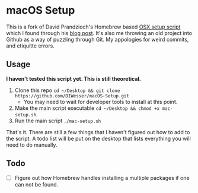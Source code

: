 # macOS Setup

This is a fork of David Prandzioch's Homebrew based [OSX setup script](https://gist.github.com/dprandzioch/84f44e3c271d3c4cf3865969c97244a3) which I found through his [blog post](https://www.davd.eu/os-x-automated-provisioning-using-homebrew-and-cask/). It's also me throwing an old project into Github as a way of puzzling through Git. My appologies for weird commits, and etiquitte errors. 

## Usage

**I haven't tested this script yet. This is still theoretical.**  

1. Clone this repo `cd ~/Desktop && git clone https://github.com/DIWesser/macOS-Setup.git`
    - You may need to wait for developer tools to install at this point.
2. Make the main script executable `cd ~/Desktop && chmod +x mac-setup.sh`.
3. Run the main script `./mac-setup.sh`

That's it. There are still a few things that I haven't figured out how to add to the script. A todo list will be put on the desktop that lists everything you will need to do manually. 

## Todo

- [ ] Figure out how Homebrew handles installing a multiple packages if one can not be found. 

